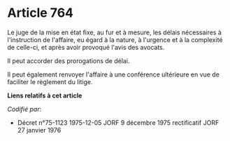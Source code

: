 # Article 764

Le juge de la mise en état fixe, au fur et à mesure, les délais nécessaires à l'instruction de l'affaire, eu égard à la
nature, à l'urgence et à la complexité de celle-ci, et après avoir provoqué l'avis des avocats.

Il peut accorder des prorogations de délai. 

Il peut également renvoyer l'affaire à une conférence ultérieure en vue de faciliter le règlement du litige.

**Liens relatifs à cet article**

_Codifié par_:

  - Décret n°75-1123 1975-12-05 JORF 9 décembre 1975 rectificatif JORF 27 janvier 1976
